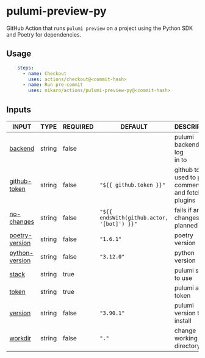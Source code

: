 # pulumi-preview-py

GitHub Action that runs `pulumi preview` on a project using the Python SDK and Poetry for dependencies.

## Usage

```yaml
    steps:
      - name: Checkout
        uses: actions/checkout@<commit-hash>
      - name: Run pre-commit
        uses: nikaro/actions/pulumi-preview-py@<commit-hash>
```

## Inputs

<!-- AUTO-DOC-INPUT:START - Do not remove or modify this section -->

|                                   INPUT                                    |  TYPE  | REQUIRED |                  DEFAULT                   |                        DESCRIPTION                        |
|----------------------------------------------------------------------------|--------|----------|--------------------------------------------|-----------------------------------------------------------|
|           <a name="input_backend"></a>[backend](#input_backend)            | string |  false   |                                            |           pulumi backend url to log <br>in to             |
|    <a name="input_github-token"></a>[github-token](#input_github-token)    | string |  false   |          `"${{ github.token }}"`           | github token used to post <br>comments and fetch plugins  |
|       <a name="input_no-changes"></a>[no-changes](#input_no-changes)       | string |  false   | `"${{ endsWith(github.actor, '[bot]') }}"` |           fails if any changes is <br>planned             |
| <a name="input_poetry-version"></a>[poetry-version](#input_poetry-version) | string |  false   |                 `"1.6.1"`                  |                      poetry version                       |
| <a name="input_python-version"></a>[python-version](#input_python-version) | string |  false   |                 `"3.12.0"`                 |                      python version                       |
|              <a name="input_stack"></a>[stack](#input_stack)               | string |   true   |                                            |                    pulumi stack to use                    |
|              <a name="input_token"></a>[token](#input_token)               | string |   true   |                                            |                    pulumi access token                    |
|           <a name="input_version"></a>[version](#input_version)            | string |  false   |                 `"3.90.1"`                 |                 pulumi version to install                 |
|           <a name="input_workdir"></a>[workdir](#input_workdir)            | string |  false   |                   `"."`                    |                 change working directory                  |

<!-- AUTO-DOC-INPUT:END -->
